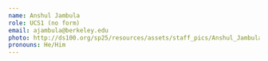 ```yaml
---
name: Anshul Jambula
role: UCS1 (no form)
email: ajambula@berkeley.edu
photo: http://ds100.org/sp25/resources/assets/staff_pics/Anshul_Jambula.jpg
pronouns: He/Him
---
```

